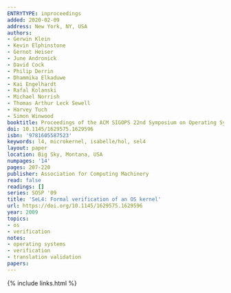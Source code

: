 ```yaml
---
ENTRYTYPE: inproceedings
added: 2020-02-09
address: New York, NY, USA
authors:
- Gerwin Klein
- Kevin Elphinstone
- Gernot Heiser
- June Andronick
- David Cock
- Philip Derrin
- Dhammika Elkaduwe
- Kai Engelhardt
- Rafal Kolanski
- Michael Norrish
- Thomas Arthur Leck Sewell
- Harvey Tuch
- Simon Winwood
booktitle: Proceedings of the ACM SIGOPS 22nd Symposium on Operating Systems Principles
doi: 10.1145/1629575.1629596
isbn: '9781605587523'
keywords: l4, microkernel, isabelle/hol, sel4
layout: paper
location: Big Sky, Montana, USA
numpages: '14'
pages: 207-220
publisher: Association for Computing Machinery
read: false
readings: []
series: SOSP '09
title: 'SeL4: Formal verification of an OS kernel'
url: https://doi.org/10.1145/1629575.1629596
year: 2009
topics:
- os
- verification
notes:
- operating systems
- verification
- translation validation
papers:
---
```


{% include links.html %}
